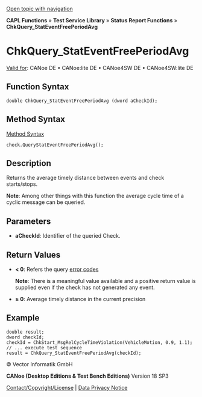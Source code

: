 [Open topic with navigation](../../../../../CANoeDEFamily.htm#Topics/CAPLFunctions/Test/Functions/CAPLfunctionChkQueryStatEventFreePeriodAvg.md)

**CAPL Functions** » **Test Service Library** » **Status Report Functions** » **ChkQuery_StatEventFreePeriodAvg**

# ChkQuery_StatEventFreePeriodAvg

[Valid for](../../../Shared/FeatureAvailability.md): CANoe DE • CANoe:lite DE • CANoe4SW DE • CANoe4SW:lite DE

## Function Syntax

```plaintext
double ChkQuery_StatEventFreePeriodAvg (dword aCheckId);
```

## Method Syntax

[Method Syntax](../../../Shared/CAPL/General/ClassesAndObjects.md)

```plaintext
check.QueryStatEventFreePeriodAvg();
```

## Description

Returns the average timely distance between events and check starts/stops.

**Note**: Among other things with this function the average cycle time of a cyclic message can be queried.

## Parameters

- **aCheckId**: Identifier of the queried Check.

## Return Values

- **< 0**: Refers the query [error codes](../CAPLfunctionsTSLErrorCodes.md)

  **Note**: There is a meaningful value available and a positive return value is supplied even if the check has not generated any event.

- **≥ 0**: Average timely distance in the current precision

## Example

```plaintext
double result;
dword checkId;
checkId = ChkStart_MsgRelCycleTimeViolation(VehicleMotion, 0.9, 1.1);
// ... execute test sequence
result = ChkQuery_StatEventFreePeriodAvg(checkId);
```

© Vector Informatik GmbH

**CANoe (Desktop Editions & Test Bench Editions)** Version 18 SP3

[Contact/Copyright/License](../../../Shared/ContactCopyrightLicense.md) | [Data Privacy Notice](https://www.vector.com/int/en/company/get-info/privacy-policy/)
